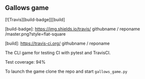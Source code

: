 ## Gallows game

[![Travis][build-badge]][build]

[build-badge]: https://img.shields.io/travis/ githubname / reponame /master.png?style=flat-square

[build]: https://travis-ci.org/ githubname / reponame

The CLI game for testing CI with pytest and TravisCI.

Test coverage: 94%

To launch the game clone the repo and start `gallows_game.py`